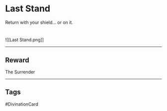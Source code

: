 # Last Stand
Return with your shield...
or on it.
# 
![[Last Stand.png]]

---
## Reward
The Surrender

---
## Tags
#DivinationCard